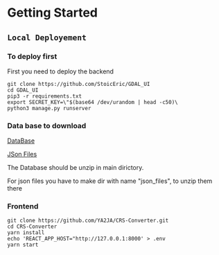 # Getting Started

## `Local Deployement`

### To deploy first

First you need to deploy the backend
```
git clone https://github.com/StoicEric/GDAL_UI
cd GDAL_UI
pip3 -r requirements.txt
export SECRET_KEY=\"$(base64 /dev/urandom | head -c50)\
python3 manage.py runserver
```

### Data base to download
[DataBase](https://drive.google.com/u/0/uc?id=1ySpR7P-N9QcWqboTZdcwk3xC5DXZG8h0&export=download)

[JSon Files](https://drive.google.com/u/0/uc?id=1i-JukfJPBdtUJNUtBuG6ChJJPhVjQr9b&export=download)

The Database should be unzip in main dirictory.

For json files you have to make dir with name "json_files", to unzip them there

### Frontend
```
git clone https://github.com/YA2JA/CRS-Converter.git
cd CRS-Converter
yarn install
echo 'REACT_APP_HOST="http://127.0.0.1:8000' > .env
yarn start
```
